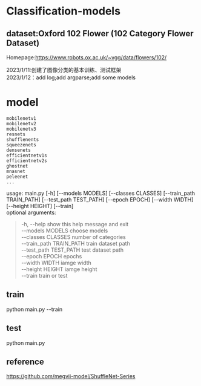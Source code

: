 # Classification-models
## dataset:Oxford 102 Flower (102 Category Flower Dataset)  
Homepage:https://www.robots.ox.ac.uk/~vgg/data/flowers/102/


2023/1/11:创建了图像分类的基本训练、测试框架  
2023/1/12：add log;add argparse;add some models  
# model  
    mobilenetv1  
    mobilenetv2  
    mobilenetv3
    resnets  
    shufflenents  
    squeezenets  
    densenets  
    efficientnetv1s  
    efficientnetv2s  
    ghostnet  
    mnasnet  
    peleenet
    ...

usage: main.py [-h] [--models MODELS] [--classes CLASSES] [--train_path TRAIN_PATH] [--test_path TEST_PATH] [--epoch EPOCH] [--width WIDTH] [--height HEIGHT] [--train]  
optional arguments:
>   -h, --help            show this help message and exit  
    --models MODELS       choose models  
    --classes CLASSES     number of categories  
    --train_path TRAIN_PATH
                        train dataset path  
    --test_path TEST_PATH
                        test dataset path  
    --epoch EPOCH         epochs  
    --width WIDTH         iamge width  
    --height HEIGHT       iamge height  
    --train               train or test
## train  
python main.py --train  
## test  
python main.py  
## reference  
https://github.com/megvii-model/ShuffleNet-Series
